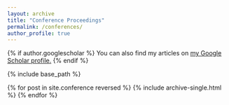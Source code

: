 ```yaml
---
layout: archive
title: "Conference Proceedings"
permalink: /conferences/
author_profile: true
---
```


{% if author.googlescholar %}
  You can also find my articles on <u><a href="{{https://scholar.google.com/citations?user=EXXGXOYAAAAJ&hl=en}}">my Google Scholar profile</a>.</u>
{% endif %}

{% include base_path %}
 
{% for post in site.conference reversed %}
  {% include archive-single.html %}
{% endfor %}
